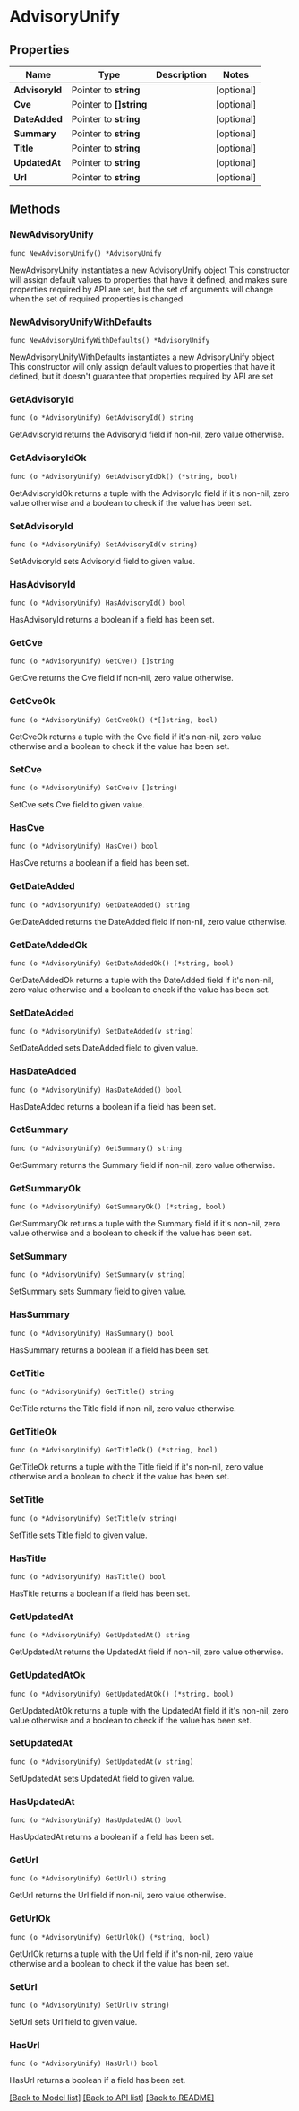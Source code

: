 # AdvisoryUnify

## Properties

Name | Type | Description | Notes
------------ | ------------- | ------------- | -------------
**AdvisoryId** | Pointer to **string** |  | [optional] 
**Cve** | Pointer to **[]string** |  | [optional] 
**DateAdded** | Pointer to **string** |  | [optional] 
**Summary** | Pointer to **string** |  | [optional] 
**Title** | Pointer to **string** |  | [optional] 
**UpdatedAt** | Pointer to **string** |  | [optional] 
**Url** | Pointer to **string** |  | [optional] 

## Methods

### NewAdvisoryUnify

`func NewAdvisoryUnify() *AdvisoryUnify`

NewAdvisoryUnify instantiates a new AdvisoryUnify object
This constructor will assign default values to properties that have it defined,
and makes sure properties required by API are set, but the set of arguments
will change when the set of required properties is changed

### NewAdvisoryUnifyWithDefaults

`func NewAdvisoryUnifyWithDefaults() *AdvisoryUnify`

NewAdvisoryUnifyWithDefaults instantiates a new AdvisoryUnify object
This constructor will only assign default values to properties that have it defined,
but it doesn't guarantee that properties required by API are set

### GetAdvisoryId

`func (o *AdvisoryUnify) GetAdvisoryId() string`

GetAdvisoryId returns the AdvisoryId field if non-nil, zero value otherwise.

### GetAdvisoryIdOk

`func (o *AdvisoryUnify) GetAdvisoryIdOk() (*string, bool)`

GetAdvisoryIdOk returns a tuple with the AdvisoryId field if it's non-nil, zero value otherwise
and a boolean to check if the value has been set.

### SetAdvisoryId

`func (o *AdvisoryUnify) SetAdvisoryId(v string)`

SetAdvisoryId sets AdvisoryId field to given value.

### HasAdvisoryId

`func (o *AdvisoryUnify) HasAdvisoryId() bool`

HasAdvisoryId returns a boolean if a field has been set.

### GetCve

`func (o *AdvisoryUnify) GetCve() []string`

GetCve returns the Cve field if non-nil, zero value otherwise.

### GetCveOk

`func (o *AdvisoryUnify) GetCveOk() (*[]string, bool)`

GetCveOk returns a tuple with the Cve field if it's non-nil, zero value otherwise
and a boolean to check if the value has been set.

### SetCve

`func (o *AdvisoryUnify) SetCve(v []string)`

SetCve sets Cve field to given value.

### HasCve

`func (o *AdvisoryUnify) HasCve() bool`

HasCve returns a boolean if a field has been set.

### GetDateAdded

`func (o *AdvisoryUnify) GetDateAdded() string`

GetDateAdded returns the DateAdded field if non-nil, zero value otherwise.

### GetDateAddedOk

`func (o *AdvisoryUnify) GetDateAddedOk() (*string, bool)`

GetDateAddedOk returns a tuple with the DateAdded field if it's non-nil, zero value otherwise
and a boolean to check if the value has been set.

### SetDateAdded

`func (o *AdvisoryUnify) SetDateAdded(v string)`

SetDateAdded sets DateAdded field to given value.

### HasDateAdded

`func (o *AdvisoryUnify) HasDateAdded() bool`

HasDateAdded returns a boolean if a field has been set.

### GetSummary

`func (o *AdvisoryUnify) GetSummary() string`

GetSummary returns the Summary field if non-nil, zero value otherwise.

### GetSummaryOk

`func (o *AdvisoryUnify) GetSummaryOk() (*string, bool)`

GetSummaryOk returns a tuple with the Summary field if it's non-nil, zero value otherwise
and a boolean to check if the value has been set.

### SetSummary

`func (o *AdvisoryUnify) SetSummary(v string)`

SetSummary sets Summary field to given value.

### HasSummary

`func (o *AdvisoryUnify) HasSummary() bool`

HasSummary returns a boolean if a field has been set.

### GetTitle

`func (o *AdvisoryUnify) GetTitle() string`

GetTitle returns the Title field if non-nil, zero value otherwise.

### GetTitleOk

`func (o *AdvisoryUnify) GetTitleOk() (*string, bool)`

GetTitleOk returns a tuple with the Title field if it's non-nil, zero value otherwise
and a boolean to check if the value has been set.

### SetTitle

`func (o *AdvisoryUnify) SetTitle(v string)`

SetTitle sets Title field to given value.

### HasTitle

`func (o *AdvisoryUnify) HasTitle() bool`

HasTitle returns a boolean if a field has been set.

### GetUpdatedAt

`func (o *AdvisoryUnify) GetUpdatedAt() string`

GetUpdatedAt returns the UpdatedAt field if non-nil, zero value otherwise.

### GetUpdatedAtOk

`func (o *AdvisoryUnify) GetUpdatedAtOk() (*string, bool)`

GetUpdatedAtOk returns a tuple with the UpdatedAt field if it's non-nil, zero value otherwise
and a boolean to check if the value has been set.

### SetUpdatedAt

`func (o *AdvisoryUnify) SetUpdatedAt(v string)`

SetUpdatedAt sets UpdatedAt field to given value.

### HasUpdatedAt

`func (o *AdvisoryUnify) HasUpdatedAt() bool`

HasUpdatedAt returns a boolean if a field has been set.

### GetUrl

`func (o *AdvisoryUnify) GetUrl() string`

GetUrl returns the Url field if non-nil, zero value otherwise.

### GetUrlOk

`func (o *AdvisoryUnify) GetUrlOk() (*string, bool)`

GetUrlOk returns a tuple with the Url field if it's non-nil, zero value otherwise
and a boolean to check if the value has been set.

### SetUrl

`func (o *AdvisoryUnify) SetUrl(v string)`

SetUrl sets Url field to given value.

### HasUrl

`func (o *AdvisoryUnify) HasUrl() bool`

HasUrl returns a boolean if a field has been set.


[[Back to Model list]](../README.md#documentation-for-models) [[Back to API list]](../README.md#documentation-for-api-endpoints) [[Back to README]](../README.md)


